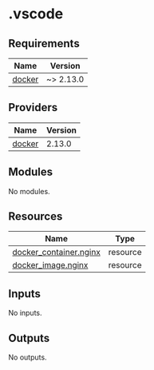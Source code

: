 # .vscode

<!-- BEGINNING OF PRE-COMMIT-TERRAFORM DOCS HOOK -->
## Requirements

| Name | Version |
|------|---------|
| <a name="requirement_docker"></a> [docker](#requirement\_docker) | ~> 2.13.0 |

## Providers

| Name | Version |
|------|---------|
| <a name="provider_docker"></a> [docker](#provider\_docker) | 2.13.0 |

## Modules

No modules.

## Resources

| Name | Type |
|------|------|
| [docker_container.nginx](https://registry.terraform.io/providers/kreuzwerker/docker/latest/docs/resources/container) | resource |
| [docker_image.nginx](https://registry.terraform.io/providers/kreuzwerker/docker/latest/docs/resources/image) | resource |

## Inputs

No inputs.

## Outputs

No outputs.
<!-- END OF PRE-COMMIT-TERRAFORM DOCS HOOK -->
